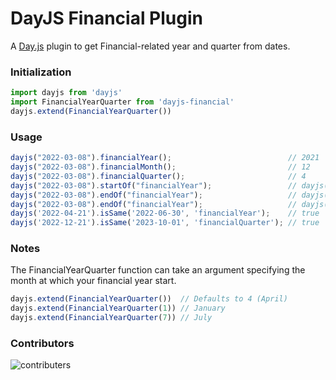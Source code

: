 # DayJS Financial Plugin
A [Day.js](https://day.js.org/) plugin to get Financial-related year and quarter from dates.
### Initialization
```js
import dayjs from 'dayjs'
import FinancialYearQuarter from 'dayjs-financial'
dayjs.extend(FinancialYearQuarter())
```


### Usage
```js
dayjs("2022-03-08").financialYear();                          // 2021
dayjs("2022-03-08").financialMonth();                         // 12
dayjs("2022-03-08").financialQuarter();                       // 4
dayjs("2022-03-08").startOf("financialYear");                 // dayjs("2021-01-01")
dayjs("2022-03-08").endOf("financialYear");                   // dayjs("2023-03-31")
dayjs("2022-03-08").endOf("financialYear");                   // dayjs("2023-03-31")
dayjs('2022-04-21').isSame('2022-06-30', 'financialYear');    // true
dayjs('2022-12-21').isSame('2023-10-01', 'financialQuarter'); // true
```


### Notes
The FinancialYearQuarter function can take an argument specifying the month at which your financial year start.
```js
dayjs.extend(FinancialYearQuarter())  // Defaults to 4 (April)
dayjs.extend(FinancialYearQuarter(1)) // January
dayjs.extend(FinancialYearQuarter(7)) // July
```

### Contributors
 ![contributers](https://contrib.rocks/image?repo=ankh-llc/DayJS-Financial)
